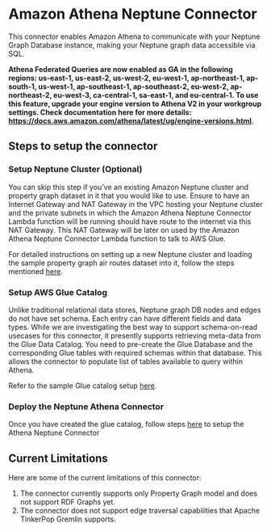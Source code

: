 # Amazon Athena Neptune Connector

This connector enables Amazon Athena to communicate with your Neptune Graph Database instance, making your Neptune graph data accessible via SQL.

**Athena Federated Queries are now enabled as GA in the following regions: us-east-1, us-east-2, us-west-2, eu-west-1, ap-northeast-1, ap-south-1, us-west-1, ap-southeast-1, ap-southeast-2, eu-west-2, ap-northeast-2, eu-west-3, ca-central-1, sa-east-1, and eu-central-1. To use this feature, upgrade your engine version to Athena V2 in your workgroup settings. Check documentation here for more details: https://docs.aws.amazon.com/athena/latest/ug/engine-versions.html.**

## Steps to setup the connector

### Setup Neptune Cluster (Optional)
You can skip this step if you’ve an existing Amazon Neptune cluster and property graph dataset in it that you would like to use. Ensure to have an Internet Gateway and NAT Gateway in the VPC hosting your Neptune cluster and the private subnets in which the Amazon Athena Neptune Connector Lambda function will be running should have route to the internet via this NAT Gateway. This NAT Gateway will be later on used by the Amazon Athena Neptune Connector Lambda function to talk to AWS Glue.

For detailed instructions on setting up a new Neptune cluster and loading the sample property graph air routes dataset into it, follow the steps mentioned [here](./neptune-cluster-setup).
### Setup AWS Glue Catalog

Unlike traditional relational data stores, Neptune graph DB nodes and edges do not have set schema. Each entry can have different fields and data types. While we are investigating the best way to support schema-on-read usecases for this connector, it presently supports retrieving meta-data from the Glue Data Catalog. You need to pre-create the Glue Database and the corresponding Glue tables with required schemas within that database. This allows the connector to populate list of tables available to query within Athena. 

Refer to the sample Glue catalog setup [here](./aws-glue-sample-scripts).

### Deploy the Neptune Athena Connector

Once you have created the glue catalog, follow steps [here](./neptune-connector-setup) to setup the Athena Neptune Connector

## Current Limitations

Here are some of the current limitations of this connector:

1. The connector currently supports only Property Graph model and does not support RDF Graphs yet.
2. The connector does not support edge traversal capabilities that Apache TinkerPop Gremlin supports. 


